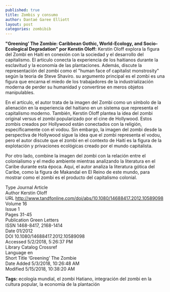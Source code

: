 ```yaml
---
published: true
title: Zombis y consumo
author: Dantaé Garee Elliott
layout: post
categories: zombibib
---
```


**"Greening’ The Zombie: Caribbean Gothic, World-Ecology, and Socio-Ecological Degradation" por Kerstin Oloff:** Kerstin Oloff explora la figura del Zombi en Haití en conexión con la sociedad y el desarrollo del capitalismo. El articulo conecta la experiencia de los haitianos durante la esclavitud y la economía de las plantaciones. Además, discute la representación del zombi como el "human face of capitalist monstrosity" según la teoria de Steve Shaviro. su argumento principal es el zombi es una figura que encarna el miedo de los trabajadores de la industrialización moderna de perder su humanidad y convertirse en meros objetos manipulables.  

En el artículo, el autor trata de la imagen del Zombi como un símbolo de la alienación en la experiencia del haitiano en un sistema que representa el capitalismo moderno. También, Kerstin Oloff plantea la idea del zombi original versus el zombi popularizado por el cine de Hollywood. Estos zombis creados por Hollywood están conectados con la religión, específicamente con el vodou. Sin embargo, la imagen del zombi desde la perspectiva de Hollywood sigue la idea que el zombi representa el vodou, pero el autor discute que el zombi en el contexto de Haití es la figura de la explotación y privaciones ecológicas creado por el mundo capitalista.  

Por otro lado, combine la imagen del zombi con la relación entre el colonialismo y el medio ambiente mientras analizando la literatura en el Caribe durante esta época. Aquí, el autor analiza la literatura gótica del Caribe, como la figura de Makandal en El Reino de este mundo, para mostrar como el zombi es el producto del capitalismo colonial. 

Type 	Journal Article  
Author 	Kerstin Oloff  
URL 	http://www.tandfonline.com/doi/abs/10.1080/14688417.2012.10589098  
Volume 	16  
Issue 	1  
Pages 	31-45  
Publication 	Green Letters  
ISSN 	1468-8417, 2168-1414  
Date 	01/2012  
DOI 	10.1080/14688417.2012.10589098  
Accessed 	5/2/2018, 5:26:37 PM  
Library Catalog 	Crossref  
Language 	en  
Short Title 	‘Greening’ The Zombie  
Date Added 	5/3/2018, 10:26:48 AM  
Modified 	5/15/2018, 10:38:20 AM  

**Tags:**
ecología mundial, el zombi Hatiano, integración del zombi en la cultura popular, la economía de la plantación 
